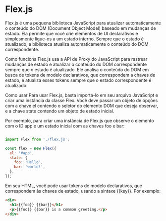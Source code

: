 # Flex.js
Flex.js é uma pequena biblioteca JavaScript para atualizar automaticamente o conteúdo do DOM (Document Object Model) baseado em mudanças de estado. Ela permite que você crie elementos de UI declarativos e simplesmente ligue-os a um estado interno. Sempre que o estado é atualizado, a biblioteca atualiza automaticamente o conteúdo do DOM correspondente.

Como funciona
Flex.js usa a API de Proxy do JavaScript para rastrear mudanças de estado e atualizar o conteúdo do DOM correspondente sempre que o estado é atualizado. Ele analisa o conteúdo do DOM em busca de tokens de modelo declarativos, que correspondem a chaves de estado, e atualiza esses tokens sempre que o estado correspondente é atualizado.

Como usar
Para usar Flex.js, basta importá-lo em seu arquivo JavaScript e criar uma instância da classe Flex. Você deve passar um objeto de opções com a chave el contendo o seletor do elemento DOM que deseja observar, e a chave state contendo um objeto de estado inicial.

Por exemplo, para criar uma instância de Flex.js que observe o elemento com o ID app e um estado inicial com as chaves foo e bar:

```js

import Flex from './flex.js';

const flex = new Flex({
  el: '#app',
  state: {
    foo: 'Hello',
    bar: 'world!',
  },
});
```
Em seu HTML, você pode usar tokens de modelo declarativos, que correspondem às chaves de estado, usando a sintaxe {{key}}. Por exemplo:

```html
<div>
  <h1>{{foo}} {{bar}}</h1>
  <p>{{foo}} {{bar}} is a common greeting.</p>
</div>
```